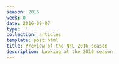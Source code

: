 ```yaml
---
season: 2016
week: 0
date: 2016-09-07
type: ''
collection: articles
template: post.html
title: Preview of the NFL 2016 season
description: Looking at the 2016 season
---
```


